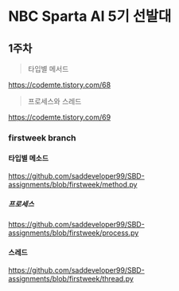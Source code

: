 # NBC Sparta AI 5기 선발대 

## 1주차 

> 타입별 메서드

https://codemte.tistory.com/68

> 프로세스와 스레드

https://codemte.tistory.com/69

### firstweek branch
#### 타입별 메소드
https://github.com/saddeveloper99/SBD-assignments/blob/firstweek/method.py

##### 프로세스
https://github.com/saddeveloper99/SBD-assignments/blob/firstweek/process.py

#### 스레드
https://github.com/saddeveloper99/SBD-assignments/blob/firstweek/thread.py

